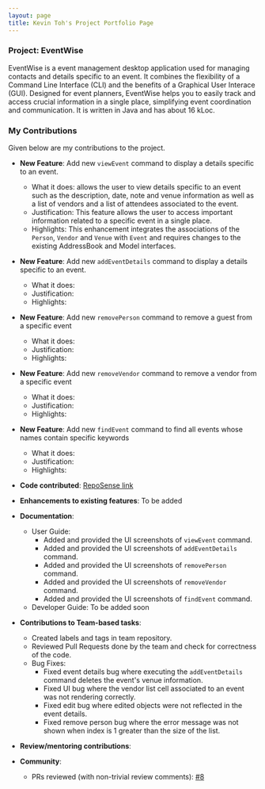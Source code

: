 ```yaml
---
layout: page
title: Kevin Toh's Project Portfolio Page
---
```


### Project: EventWise

EventWise is a event management desktop application used for managing contacts and details specific to an event. It combines the flexibility of a Command Line Interface (CLI) and the benefits of a Graphical User Interace (GUI). Designed for event planners, EventWise helps you to easily track and access crucial information in a single place, simplifying event coordination and communication. It is written in Java and has about 16 kLoc.

### My Contributions
Given below are my contributions to the project.
* **New Feature**: Add new `viewEvent` command to display a details specific to an event.
  * What it does: allows the user to view details specific to an event such as the description, date, note and venue information as well as a list of vendors and a list of attendees associated to the event.
  * Justification: This feature allows the user to access important information related to a specific event in a single place.
  * Highlights: This enhancement integrates the associations of the `Person`, `Vendor` and `Venue` with `Event` and requires changes to the existing AddressBook and Model interfaces.

* **New Feature**: Add new `addEventDetails` command to display a details specific to an event.
  * What it does: 
  * Justification:
  * Highlights:

* **New Feature**: Add new `removePerson` command to remove a guest from a specific event
  * What it does: 
  * Justification:
  * Highlights:

* **New Feature**: Add new `removeVendor` command to remove a vendor from a specific event
  * What it does: 
  * Justification:
  * Highlights:

* **New Feature**: Add new `findEvent` command to find all events whose names contain specific keywords 
  * What it does: 
  * Justification:
  * Highlights:

* **Code contributed**: [RepoSense link](https://nus-cs2103-ay2324s1.github.io/tp-dashboard/?search=ktzy0305&breakdown=true)

* **Enhancements to existing features**: To be added
* **Documentation**:
    * User Guide:
        * Added and provided the UI screenshots of `viewEvent` command.
        * Added and provided the UI screenshots of `addEventDetails` command.
        * Added and provided the UI screenshots of `removePerson` command.
        * Added and provided the UI screenshots of `removeVendor` command.
        * Added and provided the UI screenshots of `findEvent` command.
    * Developer Guide: To be added soon
* **Contributions to Team-based tasks**:
    * Created labels and tags in team repository.
    * Reviewed Pull Requests done by the team and check for correctness of the code.
    * Bug Fixes:
        * Fixed event details bug where executing the `addEventDetails` command deletes the event's venue information.
        * Fixed UI bug where the vendor list cell associated to an event was not rendering correctly.
        * Fixed edit bug where edited objects were not reflected in the event details.
        * Fixed remove person bug where the error message was not shown when index is 1 greater than the size of the list.
* **Review/mentoring contributions**:

* **Community**:
    * PRs reviewed (with non-trivial review comments): [\#8](https://github.com/AY2324S1-CS2103-F13-3/tp/pull/8)



